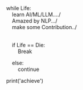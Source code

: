
<div class="code-block">
while Life:<br>
&nbsp;&nbsp;&nbsp;&nbsp;learn AI/ML/LLM..../<br>
&nbsp;&nbsp;&nbsp;&nbsp;Amazed by NLP.../<br>
&nbsp;&nbsp;&nbsp;&nbsp;make some Contribution../<br><br>

&nbsp;&nbsp;&nbsp;&nbsp;if Life == Die:<br>
&nbsp;&nbsp;&nbsp;&nbsp;&nbsp;&nbsp;&nbsp;&nbsp;Break<br>
    
&nbsp;&nbsp;&nbsp;&nbsp;else:<br>
&nbsp;&nbsp;&nbsp;&nbsp;&nbsp;&nbsp;&nbsp;&nbsp;continue<br>

print('achieve')
</div>
